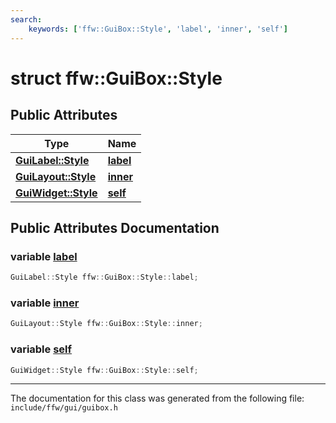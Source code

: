 ```yaml
---
search:
    keywords: ['ffw::GuiBox::Style', 'label', 'inner', 'self']
---
```


# struct ffw::GuiBox::Style

## Public Attributes

|Type|Name|
|-----|-----|
|**[GuiLabel::Style](structffw_1_1_gui_label_1_1_style.md)**|[**label**](structffw_1_1_gui_box_1_1_style.md#1abddeab06f5c9c0e60264f6bf62267763)|
|**[GuiLayout::Style](structffw_1_1_gui_layout_1_1_style.md)**|[**inner**](structffw_1_1_gui_box_1_1_style.md#1a4c40145af07221df388daa5ebcdfab20)|
|**[GuiWidget::Style](structffw_1_1_gui_widget_1_1_style.md)**|[**self**](structffw_1_1_gui_box_1_1_style.md#1ada044c45b13ca6c6e87d97a3486a1c1b)|


## Public Attributes Documentation

### variable <a id="1abddeab06f5c9c0e60264f6bf62267763" href="#1abddeab06f5c9c0e60264f6bf62267763">label</a>

```cpp
GuiLabel::Style ffw::GuiBox::Style::label;
```



### variable <a id="1a4c40145af07221df388daa5ebcdfab20" href="#1a4c40145af07221df388daa5ebcdfab20">inner</a>

```cpp
GuiLayout::Style ffw::GuiBox::Style::inner;
```



### variable <a id="1ada044c45b13ca6c6e87d97a3486a1c1b" href="#1ada044c45b13ca6c6e87d97a3486a1c1b">self</a>

```cpp
GuiWidget::Style ffw::GuiBox::Style::self;
```





----------------------------------------
The documentation for this class was generated from the following file: `include/ffw/gui/guibox.h`
